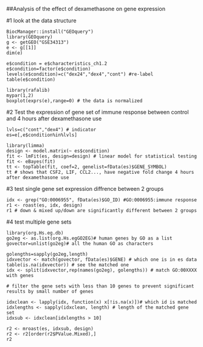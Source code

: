 ##Analysis of the effect of dexamethasone on gene expression

#1 look at the data structure
```{r}
BiocManager::install("GEOquery")
library(GEOquery)
g <- getGEO("GSE34313")
e <- g[[1]] 
dim(e)
```

```{r}
e$condition = e$characteristics_ch1.2
e$condition=factor(e$condition)
levels(e$condition)=c("dex24","dex4","cont") #re-label 
table(e$condition)
```

```{r}
library(rafalib)
mypar(1,2)
boxplot(exprs(e),range=0) # the data is normalized 

```


#2 Test the expression of gene set of immune response between control and 4 hours after dexamethasone use

```{r}
lvls=c("cont","dex4") # indicator
es=e[,e$condition%in%lvls] 
```

```{r}
library(limma)
design <- model.matrix(~ es$condition) 
fit <- lmFit(es, design=design) # linear model for statistical testing
fit <- eBayes(fit) 
tt <- topTable(fit, coef=2, genelist=fData(es)$GENE_SYMBOL)
tt # shows that CSF2, LIF, CCL2..., have negative fold change 4 hours after dexamethasone use

```


#3 test single gene set expression diffrence between 2 groups
```{r}
idx <- grep("GO:0006955", fData(es)$GO_ID) #GO:0006955:immune response
r1 <- roast(es, idx, design)
r1 # down & mixed up/down are significantly different between 2 groups

```


#4 test multiple gene sets
```{r}
library(org.Hs.eg.db)
go2eg <- as.list(org.Hs.egGO2EG)# human genes by GO as a list 
govector=unlist(go2eg)# all the human GO as characters

```

```{r}
golengths=sapply(go2eg,length)
idxvector <- match(govector, fData(es)$GENE) # which one is in es data
table(is.na(idxvector)) # see the matched one
idx <- split(idxvector,rep(names(go2eg), golengths)) # match GO:00XXXX with genes

```

```{r}
# filter the gene sets with less than 10 genes to prevent significant results by small number of genes 

idxclean <- lapply(idx, function(x) x[!is.na(x)])# which id is matched
idxlengths <- sapply(idxclean, length) # length of the matched gene set
idxsub <- idxclean[idxlengths > 10] 
```

```{r}
r2 <- mroast(es, idxsub, design)
r2 <- r2[order(r2$PValue.Mixed),] 
r2
```
